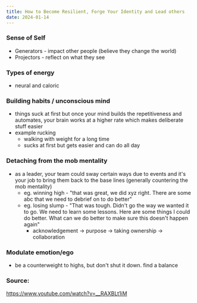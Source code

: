 ```yaml
---
title: How to Become Resilient, Forge Your Identity and Lead others
date: 2024-01-14
---
```

### Sense of Self
- Generators - impact other people (believe they change the world)
- Projectors - reflect on what they see 

### Types of energy
- neural and caloric

### Building habits / unconscious mind
- things suck at first but once your mind builds the repetitiveness and automates, your brain works at a higher rate which makes deliberate stuff easier 
- example rucking
	- walking with weight for a long time
	- sucks at first but gets easier and can do all day

### Detaching from the mob mentality
- as a leader, your team could sway certain ways due to events and it's your job to bring them back to the base lines (generally countering the mob mentality)
	- eg. winning high - "that was great, we did xyz right. There are some abc that we need to debrief on to do better"
	- eg. losing slump - "That was tough. Didn't go the way we wanted it to go. We need to learn some lessons. Here are some things I could do better. What can we do better to make sure this doesn't happen again"
		- acknowledgement -> purpose -> taking ownership -> collaboration

### Modulate emotion/ego
- be a counterweight to highs, but don't shut it down. find a balance


### Source:
https://www.youtube.com/watch?v=__RAXBLt1iM
